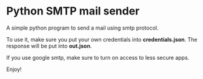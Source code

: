 # Python SMTP mail sender

A simple python program to send a mail using smtp protocol.

To use it, make sure you put your own credentials into <b>credentials.json</b>.
The response will be put into <b>out.json</b>.

If you use google smtp, make sure to turn on access to less secure apps.

Enjoy!
